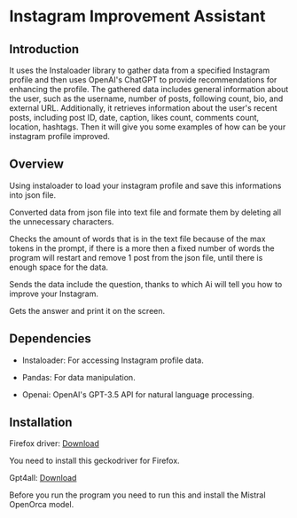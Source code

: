 # Instagram Improvement Assistant
## Introduction

It uses the Instaloader library to gather data from a specified Instagram profile and then uses OpenAI's ChatGPT to provide recommendations for enhancing the profile.
The gathered data includes general information about the user, such as the username, number of posts, following count, bio, and external URL.
Additionally, it retrieves information about the user's recent posts, including post ID, date, caption, likes count, comments count, location, hashtags.
Then it will give you some examples of how can be your instagram profile improved.

## Overview

Using instaloader to load your instagram profile and save this informations into json file.

Converted data from json file into text file and formate them by deleting all the unnecessary characters.

Checks the amount of words that is in the text file because of the max tokens in the prompt, if there is a more then a fixed number of words the program will restart and remove 1 post from the json file, until there is enough space for the data.

Sends the data include the question, thanks to which Ai will tell you how to improve your Instagram.

Gets the answer and print it on the screen.

## Dependencies

* Instaloader: For accessing Instagram profile data.

* Pandas: For data manipulation.

* Openai: OpenAI's GPT-3.5 API for natural language processing.

## Installation

Firefox driver: [Download](https://github.com/mozilla/geckodriver/releases)

You need to install this geckodriver for Firefox.

Gpt4all: [Download](https://gpt4all.io/index.html)

Before you run the program you need to run this and install the Mistral OpenOrca model.











